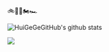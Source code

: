 <!-- ### Hi there 👋 -->
<div>
  🚲🛴🛵🏍🏎
</div>

![HuiGeGeGitHub's github stats](https://github-readme-stats.vercel.app/api?username=HuiGeGeGitHub&theme=radical)

<div>
<img src="https://github-readme-stats.vercel.app/api/top-langs/?username=HuiGeGeGitHub&theme=radical"/>
</div>

<!--
**HuiGeGeGitHub/huigegegithub** is a ✨ _special_ ✨ repository because its `README.md` (this file) appears on your GitHub profile.
Here are some ideas to get you started:

- 🔭 I’m currently working on ...
- 🌱 I’m currently learning ...
- 👯 I’m looking to collaborate on ...
- 🤔 I’m looking for help with ...
- 💬 Ask me about ...
- 📫 How to reach me: ...
- 😄 Pronouns: ...
- ⚡ Fun fact: ...
-->
